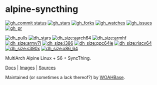 # alpine-syncthing

[![gh_commit status][201]][151]
[![gh_stars][202]][152]
[![gh_forks][203]][153]
[![gh_watches][204]][154]
[![gh_issues][216]][166]
[![gh_pr][217]][167]

[![dh_pulls][205]][155]
[![dh_stars][206]][156]
[![dh_size:aarch64][208]][158]
[![dh_size:armhf][210]][160]
[![dh_size:armv7l][209]][159]
[![dh_size:i386][211]][161]
[![dh_size:ppc64le][213]][163]
[![dh_size:riscv64][214]][164]
[![dh_size:s390x][215]][165]
[![dh_size:x86_64][207]][157]
<!--[![dh_size:loong64][212]][162]-->

MultiArch Alpine Linux + S6 + SyncThing.

[Docs][112] | [Images][155] | [Sources][151]

Maintained (or sometimes a lack thereof?) by [WOAHBase][110].

[110]: https://woahbase.online/
[112]: https://woahbase.online/images/alpine-syncthing/

[151]: https://github.com/woahbase/alpine-syncthing
[152]: https://github.com/woahbase/alpine-syncthing/stargazers
[153]: https://github.com/woahbase/alpine-syncthing/network/members
[154]: https://github.com/woahbase/alpine-syncthing/watchers
[155]: https://hub.docker.com/r/woahbase/alpine-syncthing
[156]: https://hub.docker.com/r/woahbase/alpine-syncthing
[157]: https://hub.docker.com/r/woahbase/alpine-syncthing/tags?name=x86_64&ordering=last_updated
[158]: https://hub.docker.com/r/woahbase/alpine-syncthing/tags?name=aarch64&ordering=last_updated
[159]: https://hub.docker.com/r/woahbase/alpine-syncthing/tags?name=armv7l&ordering=last_updated
[160]: https://hub.docker.com/r/woahbase/alpine-syncthing/tags?name=armhf&ordering=last_updated
[161]: https://hub.docker.com/r/woahbase/alpine-syncthing/tags?name=i386&ordering=last_updated
[162]: https://hub.docker.com/r/woahbase/alpine-syncthing/tags?name=loong64&ordering=last_updated
[163]: https://hub.docker.com/r/woahbase/alpine-syncthing/tags?name=ppc64le&ordering=last_updated
[164]: https://hub.docker.com/r/woahbase/alpine-syncthing/tags?name=riscv64&ordering=last_updated
[165]: https://hub.docker.com/r/woahbase/alpine-syncthing/tags?name=s390x&ordering=last_updated
[166]: https://github.com/woahbase/alpine-syncthing/issues
[167]: https://github.com/woahbase/alpine-syncthing/pulls

[201]: https://img.shields.io/github/last-commit/woahbase/alpine-syncthing?color=brightgreen&style=flat-square&logo=github
[202]: https://img.shields.io/github/stars/woahbase/alpine-syncthing?color=brightgreen&style=flat-square&logo=github
[203]: https://img.shields.io/github/forks/woahbase/alpine-syncthing?color=brightgreen&style=flat-square&logo=github
[204]: https://img.shields.io/github/watchers/woahbase/alpine-syncthing?color=brightgreen&style=flat-square&logo=github
[205]: https://img.shields.io/docker/pulls/woahbase/alpine-syncthing?color=brightgreen&style=flat-square&logo=docker&label=pulls
[206]: https://img.shields.io/docker/stars/woahbase/alpine-syncthing?color=brightgreen&style=flat-square&logo=docker&label=stars
[207]: https://img.shields.io/docker/image-size/woahbase/alpine-syncthing/x86_64?label=x86_64&color=brightgreen&style=flat-square&logo=docker
[208]: https://img.shields.io/docker/image-size/woahbase/alpine-syncthing/aarch64?label=aarch64&color=brightgreen&style=flat-square&logo=docker
[209]: https://img.shields.io/docker/image-size/woahbase/alpine-syncthing/armv7l?label=armv7l&color=brightgreen&style=flat-square&logo=docker
[210]: https://img.shields.io/docker/image-size/woahbase/alpine-syncthing/armhf?label=armhf&color=brightgreen&style=flat-square&logo=docker
[211]: https://img.shields.io/docker/image-size/woahbase/alpine-syncthing/i386?label=i386&color=brightgreen&style=flat-square&logo=docker
[212]: https://img.shields.io/docker/image-size/woahbase/alpine-syncthing/loong64?label=loong64&color=brightgreen&style=flat-square&logo=docker
[213]: https://img.shields.io/docker/image-size/woahbase/alpine-syncthing/ppc64le?label=ppc64le&color=brightgreen&style=flat-square&logo=docker
[214]: https://img.shields.io/docker/image-size/woahbase/alpine-syncthing/riscv64?label=riscv64&color=brightgreen&style=flat-square&logo=docker
[215]: https://img.shields.io/docker/image-size/woahbase/alpine-syncthing/s390x?label=s390x&color=brightgreen&style=flat-square&logo=docker
[216]: https://img.shields.io/github/issues/woahbase/alpine-syncthing?color=brightgreen&style=flat-square&logo=github
[217]: https://img.shields.io/github/issues-pr/woahbase/alpine-syncthing?color=brightgreen&style=flat-square&logo=github

